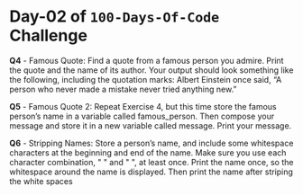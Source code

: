 # Day-02 of `100-Days-Of-Code` Challenge

**Q4** - Famous Quote: Find a quote from a famous person you admire. Print the quote and the name of its author. Your output should look something like the following, including the quotation marks: Albert Einstein once said, “A person who never made a mistake never tried anything new.”

**Q5** - Famous Quote 2: Repeat Exercise 4, but this time store the famous person’s name in a variable called famous_person. Then compose your message and store it in a new variable called message. Print your message.

**Q6** - Stripping Names: Store a person’s name, and include some whitespace characters at the beginning and end of the name. Make sure you use each character combination, " " and " ", at least once. Print the name once, so the whitespace around the name is displayed. Then print the name after striping the white spaces
